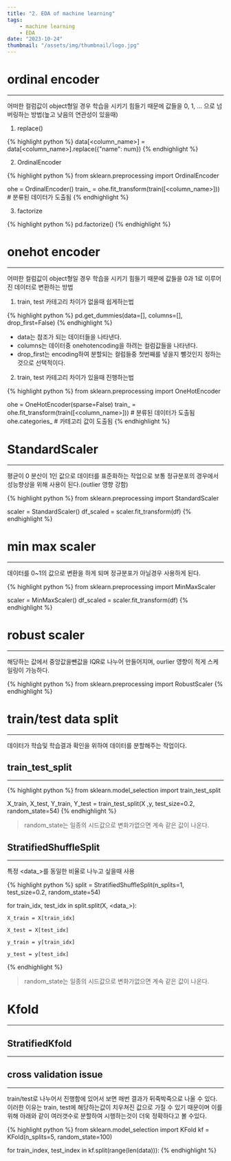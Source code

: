 ```yaml
---
title: "2. EDA of machine learning"
tags:
    - machine learning
    - EDA
date: "2023-10-24"
thumbnail: "/assets/img/thumbnail/logo.jpg"
---
```


# ordinal encoder
---
어떠한 컬럼값이 object형일 경우 학습을 시키기 힘들기 때문에 값들을 0, 1, ... 으로 넘버링하는 방법(높고 낮음의 연관성이 있을때)

1. replace()  

{% highlight python %}
data[<column_name>] = data[<column_name>].replace({"name": num})
{% endhighlight %}

2. OrdinalEncoder

{% highlight python %}
from sklearn.preprocessing import OrdinalEncoder

ohe = OrdinalEncoder()
train_ = ohe.fit_transform(train([<column_name>])) # 분류된 데이터가 도출됨
{% endhighlight %}

3. factorize

{% highlight python %}
pd.factorize()
{% endhighlight %}

# onehot encoder
---
어떠한 컬럼값이 object형일 경우 학습을 시키기 힘들기 때문에 값들을 0과 1로 이루어진 데이터로 변환하는 방법

1. train, test 카테고리 차이가 없을때 쉽게하는법  

{% highlight python %}
pd.get_dummies(data=[], columns=[], drop_first=False)
{% endhighlight %}

* data는 참조가 되는 데이터들을 나타낸다.
* columns는 데이터중 onehotencoding을 하려는 컬럼값들을 나타낸다.
* drop_first는 encoding하여 분할되는 컬럼들중 첫번째를 넣을지 뺄것인지 정하는것으로 선택적이다.

2. train, test 카테고리 차이가 있을때 진행하는법  

{% highlight python %}
from sklearn.preprocessing import OneHotEncoder

ohe = OneHotEncoder(sparse=False)
train_ = ohe.fit_transform(train([<column_name>])) # 분류된 데이터가 도출됨
ohe.categories_ # 카테고리 값이 도출됨
{% endhighlight %}

# StandardScaler
---
평균이 0 분산이 1인 값으로 데이터를 표준화하는 작업으로 보통 정규분포의 경우에서 성능향상을 위해 사용이 된다.(outlier 영향 강함)

{% highlight python %}
from sklearn.preprocessing import StandardScaler

scaler = StandardScaler()
df_scaled = scaler.fit_transform(df)
{% endhighlight %}

# min max scaler
---
데이터를 0~1의 값으로 변환을 하게 되며 정규분포가 아닐경우 사용하게 된다.

{% highlight python %}
from sklearn.preprocessing import MinMaxScaler

scaler = MinMaxScaler()
df_scaled = scaler.fit_transform(df)
{% endhighlight %}

# robust scaler
---
해당하는 값에서 중앙값을뺀값을 IQR로 나누어 만들어지며, ourlier 영향이 적게 스케일링이 가능하다.

{% highlight python %}
from sklearn.preprocessing import RobustScaler
{% endhighlight %}

# train/test data split
---
데이터가 학습및 학습결과 확인을 위하여 데이터를 분할해주는 작업이다.

## train_test_split
---

{% highlight python %}
from sklearn.model_selection import train_test_split

X_train, X_test, Y_train, Y_test = train_test_split(X ,y, test_size=0.2, random_state=54)
{% endhighlight %}

> random_state는 일종의 시드값으로 변화가없으면 계속 같은 값이 나온다.  

## StratifiedShuffleSplit
---
특정 \<data_\>를 동일한 비율로 나누고 싶을때 사용

{% highlight python %}
split = StratifiedShuffleSplit(n_splits=1, test_size=0.2, random_state=54)

for train_idx, test_idx in split.split(X, <data_>):

    X_train = X[train_idx]

    X_test = X[test_idx]

    y_train = y[train_idx]

    y_test = y[test_idx]
{% endhighlight %}

> random_state는 일종의 시드값으로 변화가없으면 계속 같은 값이 나온다.  

# Kfold
---

## StratifiedKfold
---

## cross validation issue
---
train/test로 나누어서 진행함에 있어서 보면 매번 결과가 뒤죽박죽으로 나올 수 있다. 이러한 이유는 train, test에 해당하는값이 치우쳐진 값으로 가질 수 있기 때문이며 이를 위해 아래와 같이 여러갯수로 분할하여 시행하는것이 더욱 정확하다고 볼 수있다.

{% highlight python %}
from sklearn.model_selection import KFold
kf = KFold(n_splits=5, random_state=100)

for train_index, test_index in kf.split(range(len(data))):
{% endhighlight %}
